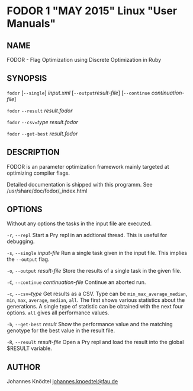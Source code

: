 FODOR 1 "MAY 2015" Linux "User Manuals"
=======================================

NAME
----

FODOR - Flag Optimization using Discrete Optimization in Ruby

SYNOPSIS
--------

`fodor` [`--single`] *input.xml* [`--output`*result-file*] [`--continue` *continuation-file*]

`fodor` `--result` *result.fodor*

`fodor` `--csv=`*type* *result.fodor*

`fodor` `--get-best` *result.fodor*

DESCRIPTION
-----------

FODOR is an parameter optimization framework mainly targeted at optimizing compiler flags.

Detailed documentation is shipped with this programm. See /usr/share/doc/fodor/\_index.html

OPTIONS
-------

Without any options the tasks in the input file are executed.

`-r`, `--repl`
  Start a Pry repl in an addtional thread. This is useful for debugging.

`-s`, `--single` *input-file*
  Run a single task given in the input file. This implies the `--output` flag.

`-o`, `--output` *result-file*
  Store the results of a single task in the given file.

`-C`, `--continue` *continuation-file*
  Continue an aborted run.

`-c`, `--csv=`*type*
  Get results as a CSV. Type can be `min_max_average_median`, `min`, `max`, `average`, `median`, `all`. The first shows various statistics about the generations. A single type of statistic can be obtained with the next four options. `all` gives all performance values.

`-b`, `--get-best` *result* 
  Show the performance value and the matching genotype for the best value in the result file.

`-R`, `--result` *result-file*
  Open a Pry repl and load the result into the global $RESULT variable.

AUTHOR
------

Johannes Knödtel <johannes.knoedtel@fau.de>

